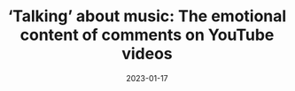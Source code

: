 ---
title: "‘Talking’ about music: The emotional content of comments on YouTube videos"
collection: publications
category: books
permalink: /publication/2023-01-17-lamont-etal-2023
date: 2023-01-17
venue: 'YouTube and Music: Online Culture and Everyday Life'
paperurl: 'https://doi.org/10.5040/9781501387302.0023'
citation: "Lamont, A., Bannister, S. C., and Coutinho, E. (2023). ‘Talking’ about music: The emotional content of comments on YouTube videos. In H. Rogers, J. Freitas, and J. F. Porfirio (Eds.), YouTube and music: Online culture and everyday life (pp. 230-254). London, UK: Bloomsbury."
---